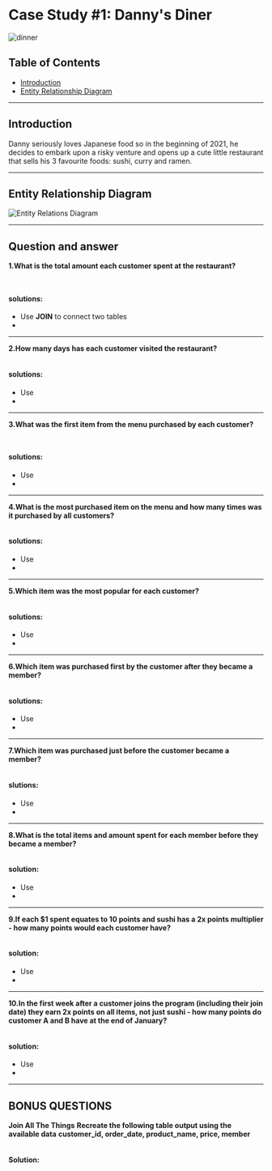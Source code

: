 # Case Study #1: Danny's Diner
![dinner](https://github.com/ianfang0131/8-week-SQL-Challenge/assets/124013330/61a9174d-e3f5-4219-b9bf-9b7e2d4cdebe)


## Table of Contents

- [Introduction](#introduction)
- [Entity Relationship Diagram](#entity-relationship-diagram)
***
## Introduction
Danny seriously loves Japanese food so in the beginning of 2021, he decides to embark upon a risky venture and opens up a cute little restaurant that sells his 3 favourite foods: sushi, curry and ramen.

***
## Entity Relationship Diagram
![Entity Relations Diagram](https://github.com/ianfang0131/8-week-SQL-Challenge/assets/124013330/eef59e02-f2b6-4f9c-aae6-beb98ac5748e)
***
## Question and answer
  **1.What is the total amount each customer spent at the restaurant?**
  ````sql



````
#### solutions:
- Use **JOIN** to connect two tables
- 
***
 **2.How many days has each customer visited the restaurant?**
````sql


````
#### solutions:
- Use
- 
***
 **3.What was the first item from the menu purchased by each customer?**
````sql



````
#### solutions:
- Use
- 
***
**4.What is the most purchased item on the menu and how many times was it purchased by all customers?**
````sql


````
#### solutions:
- Use
- 
***
**5.Which item was the most popular for each customer?**
````sql

````
#### solutions:
- Use
- 
***
**6.Which item was purchased first by the customer after they became a member?**
````sql

````
#### solutions:
- Use
- 
***
**7.Which item was purchased just before the customer became a member?**
````sql

````
#### slutions:
- Use
- 
***
**8.What is the total items and amount spent for each member before they became a member?**
````sql

````
#### solution:
- Use
- 
***
**9.If each $1 spent equates to 10 points and sushi has a 2x points multiplier - how many points would each customer have?**
````sql
````
#### solution:
- Use
- 
***
**10.In the first week after a customer joins the program (including their join date) they earn 2x points on all items, not just sushi - how many points do customer A and B have at the end of January?**
````sql

````
#### solution:
- Use
- 
***

## BONUS QUESTIONS

**Join All The Things**
**Recreate the following table output using the available data**
**customer_id, order_date, product_name, price, member**

````sql


````
#### Solution:





